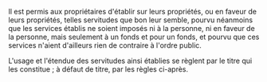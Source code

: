   
 Il est permis aux propriétaires d'établir sur leurs propriétés, ou en faveur de leurs propriétés, telles servitudes que bon leur semble, pourvu néanmoins que les services établis ne soient imposés ni à la personne, ni en faveur de la personne, mais seulement à un fonds et pour un fonds, et pourvu que ces services n'aient d'ailleurs rien de contraire à l'ordre public.  

  
 L'usage et l'étendue des servitudes ainsi établies se règlent par le titre qui les constitue ; à défaut de titre, par les règles ci-après.  
